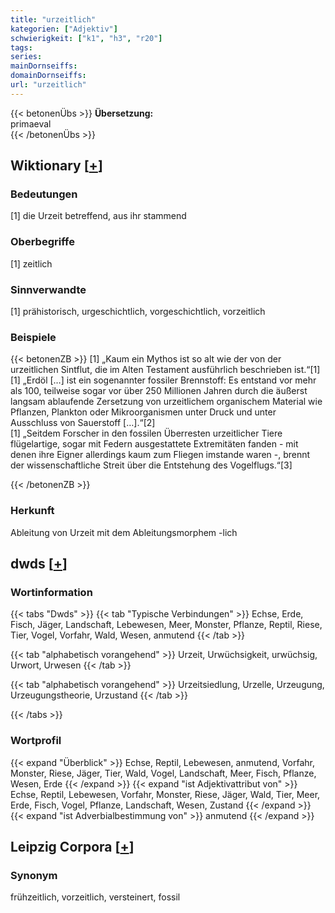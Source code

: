 ```yaml
---
title: "urzeitlich"
kategorien: ["Adjektiv"]
schwierigkeit: ["k1", "h3", "r20"]
tags:
series:
mainDornseiffs:
domainDornseiffs:
url: "urzeitlich"
---
```


{{< betonenÜbs >}}
**Übersetzung:**  
primaeval  
{{< /betonenÜbs >}}

## Wiktionary [[+](https://de.wiktionary.org/wiki/urzeitlich)]

### Bedeutungen
[1] die Urzeit betreffend, aus ihr stammend  

### Oberbegriffe
[1] zeitlich  

### Sinnverwandte
[1] prähistorisch, urgeschichtlich, vorgeschichtlich, vorzeitlich  

### Beispiele
{{< betonenZB >}}
[1] „Kaum ein Mythos ist so alt wie der von der urzeitlichen Sintflut, die im Alten Testament ausführlich beschrieben ist.“[1]  
[1] „Erdöl […] ist ein sogenannter fossiler Brennstoff: Es entstand vor mehr als 100, teilweise sogar vor über 250 Millionen Jahren durch die äußerst langsam ablaufende Zersetzung von urzeitlichem organischem Material wie Pflanzen, Plankton oder Mikroorganismen unter Druck und unter Ausschluss von Sauerstoff […].“[2]  
[1] „Seitdem Forscher in den fossilen Überresten urzeitlicher Tiere flügelartige, sogar mit Federn ausgestattete Extremitäten fanden - mit denen ihre Eigner allerdings kaum zum Fliegen imstande waren -, brennt der wissenschaftliche Streit über die Entstehung des Vogelflugs.“[3]  

{{< /betonenZB >}}
### Herkunft
Ableitung von Urzeit mit dem Ableitungsmorphem -lich  



## dwds [[+](https://www.dwds.de/wb/urzeitlich)]

### Wortinformation
{{< tabs "Dwds" >}}
{{< tab "Typische Verbindungen" >}}
Echse, Erde, Fisch, Jäger, Landschaft, Lebewesen, Meer, Monster, Pflanze, Reptil, Riese, Tier, Vogel, Vorfahr, Wald, Wesen, anmutend
{{< /tab >}}

{{< tab "alphabetisch vorangehend" >}}
Urzeit, Urwüchsigkeit, urwüchsig, Urwort, Urwesen
{{< /tab >}}

{{< tab "alphabetisch vorangehend" >}}
Urzeitsiedlung, Urzelle, Urzeugung, Urzeugungstheorie, Urzustand
{{< /tab >}}

{{< /tabs >}}

### Wortprofil
{{< expand "Überblick" >}} Echse, Reptil, Lebewesen, anmutend, Vorfahr, Monster, Riese, Jäger, Tier, Wald, Vogel, Landschaft, Meer, Fisch, Pflanze, Wesen, Erde {{< /expand >}}
{{< expand "ist Adjektivattribut von" >}} Echse, Reptil, Lebewesen, Vorfahr, Monster, Riese, Jäger, Wald, Tier, Meer, Erde, Fisch, Vogel, Pflanze, Landschaft, Wesen, Zustand {{< /expand >}}
{{< expand "ist Adverbialbestimmung von" >}} anmutend {{< /expand >}}

## Leipzig Corpora [[+](https://corpora.uni-leipzig.de/en/res?word=urzeitlich&corpusId=deu_newscrawl-public_2018)]


### Synonym
frühzeitlich, vorzeitlich, versteinert, fossil

